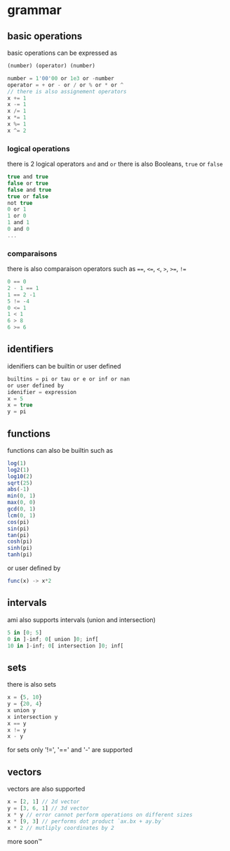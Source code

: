 # grammar

## basic operations
basic operations can be expressed as
```js
(number) (operator) (number)

number = 1'00'00 or 1e3 or -number
operator = + or - or / or % or * or ^ 
// there is also assignement operators 
x += 1
x -= 1
x /= 1
x *= 1
x %= 1
x ^= 2
```
### logical operations
there is 2 logical operators `and` and `or` there is also Booleans, `true` or `false`
```js
true and true
false or true
false and true
true or false
not true
0 or 1
1 or 0
1 and 1
0 and 0
...
```

### comparaisons
there is also comparaison operators such as `==`, `<=`, `<`, `>`, `>=`, `!=`
```js
0 == 0
2 - 1 == 1
1 == 2 -1
5 != -4
0 <= 1
1 < 1
6 > 8
6 >= 6
```

## identifiers
idenifiers can be builtin or user defined
```js
builtins = pi or tau or e or inf or nan
or user defined by
idenifier = expression
x = 5
x = true
y = pi
```

## functions
functions can also be builtin such as
```js
log(1)
log2(1)
log10(2)
sqrt(25)
abs(-1)
min(0, 1)
max(0, 0)
gcd(0, 1)
lcm(0, 1)
cos(pi)
sin(pi)
tan(pi)
cosh(pi)
sinh(pi)
tanh(pi)
```

or user defined by
```js
func(x) -> x*2
```

## intervals
ami also supports intervals (union and intersection)
```js
5 in [0; 5]
0 in ]-inf; 0[ union ]0; inf[
10 in ]-inf; 0[ intersection ]0; inf[
```

## sets
there is also sets
```js
x = {5, 10}
y = {20, 4}
x union y
x intersection y
x == y
x != y
x - y
```
for sets only '!=', '==' and '-' are supported

## vectors
vectors are also supported
```js
x = [2, 1] // 2d vector
y = [3, 6, 1] // 3d vector
x * y // error cannot perform operations on different sizes
x * [9, 3] // performs dot product `ax.bx + ay.by`
x * 2 // mutliply coordinates by 2
```

more soon™
